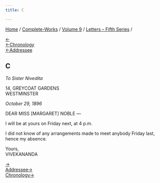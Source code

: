 ```yaml
---
title: C

---
```

<div>

[Home](../../../index.htm) / [Complete-Works](../../complete_works.htm)
/ [Volume 9](../volume_9_contents.htm) / [Letters – Fifth
Series](letters_fifth_series_contents.htm) /

[←](099_christina.htm)  
[←Chronology  
](../../volume_5/epistles_first_series/070_indian_mirror.htm)[←Addressee](../../volume_7/epistles_third_series/36_miss_noble.htm)

## C

*To Sister Nivedita*

14, GREYCOAT GARDENS  
WESTMINSTER

*October 29, 1896*

DEAR MISS \[MARGARET\] NOBLE —

I will be at yours on Friday next, at 4 p.m.

I did not know of any arrangements made to meet anybody Friday last,
hence my absence.

Yours,  
VIVEKANANDA

[→](101_miss_noble.htm)  
[Addressee→](101_miss_noble.htm)  
[Chronology→](../../volume_6/epistles_second_series/112_mary.htm)

</div>
